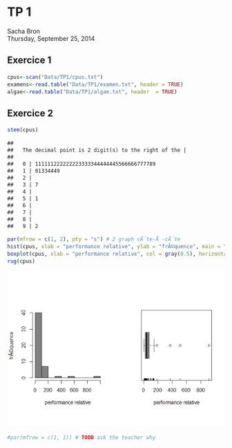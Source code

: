 # TP 1
Sacha Bron  
Thursday, September 25, 2014  



Exercice 1
----------


```r
cpus<-scan("Data/TP1/cpus.txt")
examens<-read.table("Data/TP1/examen.txt", header = TRUE)
algae<-read.table("Data/TP1/algae.txt", header  = TRUE)
```

Exercice 2
----------




```r
stem(cpus)
```

```
## 
##   The decimal point is 2 digit(s) to the right of the |
## 
##   0 | 111111222222223333344444445566666777789
##   1 | 01334449
##   2 | 
##   3 | 7
##   4 | 
##   5 | 1
##   6 | 
##   7 | 
##   8 | 
##   9 | 2
```

```r
par(mfrow = c(1, 2), pty = "s") # 2 graph cÃ´te-Ã -cÃ´te
hist(cpus, xlab = "performance relative", ylab = "frÃ©quence", main = "", col = gray(0.5))
boxplot(cpus, xlab = "performance relative", col = gray(0.5), horizontal = TRUE)
rug(cpus)
```

![plot of chunk exercice2](./TP1_files/figure-html/exercice2.png) 

```r
#par(mfrow = c(1, 1)) # TODO ask the teacher why
```
